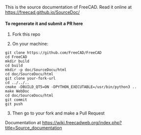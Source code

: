This is the source documentation of FreeCAD. Read it online at https://freecad.github.io/SourceDoc/

#### To regenerate it and submit a PR here

1. Fork this repo

2. On your machine:
```
git clone https://github.com/FreeCAD/FreeCAD
cd FreeCAD
mkdir build
cd build
mkdir -p doc/SourceDocu/html
cd doc/SourceDocu/html
git clone your-fork-url
cd ../../..
cmake -DBUILD_QT5=ON -DPYTHON_EXECUTABLE=/usr/bin/python3 ..
make WebDoc
cd doc/SourceDocu/html
git commit
git push
```

3. Then go to your fork and make a Pull Request

Documentation at https://wiki.freecadweb.org/index.php?title=Source_documentation
